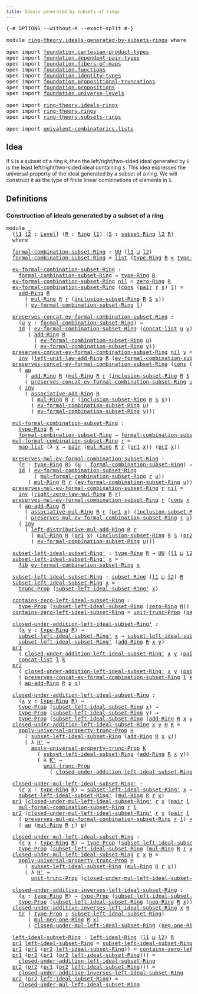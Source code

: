 ```yaml
---
title: Ideals generated by subsets of rings
---
```


<pre class="Agda"><a id="62" class="Symbol">{-#</a> <a id="66" class="Keyword">OPTIONS</a> <a id="74" class="Pragma">--without-K</a> <a id="86" class="Pragma">--exact-split</a> <a id="100" class="Symbol">#-}</a>

<a id="105" class="Keyword">module</a> <a id="112" href="ring-theory.ideals-generated-by-subsets-rings.html" class="Module">ring-theory.ideals-generated-by-subsets-rings</a> <a id="158" class="Keyword">where</a>

<a id="165" class="Keyword">open</a> <a id="170" class="Keyword">import</a> <a id="177" href="foundation.cartesian-product-types.html" class="Module">foundation.cartesian-product-types</a>
<a id="212" class="Keyword">open</a> <a id="217" class="Keyword">import</a> <a id="224" href="foundation.dependent-pair-types.html" class="Module">foundation.dependent-pair-types</a>
<a id="256" class="Keyword">open</a> <a id="261" class="Keyword">import</a> <a id="268" href="foundation.fibers-of-maps.html" class="Module">foundation.fibers-of-maps</a>
<a id="294" class="Keyword">open</a> <a id="299" class="Keyword">import</a> <a id="306" href="foundation.functions.html" class="Module">foundation.functions</a>
<a id="327" class="Keyword">open</a> <a id="332" class="Keyword">import</a> <a id="339" href="foundation.identity-types.html" class="Module">foundation.identity-types</a>
<a id="365" class="Keyword">open</a> <a id="370" class="Keyword">import</a> <a id="377" href="foundation.propositional-truncations.html" class="Module">foundation.propositional-truncations</a>
<a id="414" class="Keyword">open</a> <a id="419" class="Keyword">import</a> <a id="426" href="foundation.propositions.html" class="Module">foundation.propositions</a>
<a id="450" class="Keyword">open</a> <a id="455" class="Keyword">import</a> <a id="462" href="foundation.universe-levels.html" class="Module">foundation.universe-levels</a>

<a id="490" class="Keyword">open</a> <a id="495" class="Keyword">import</a> <a id="502" href="ring-theory.ideals-rings.html" class="Module">ring-theory.ideals-rings</a>
<a id="527" class="Keyword">open</a> <a id="532" class="Keyword">import</a> <a id="539" href="ring-theory.rings.html" class="Module">ring-theory.rings</a>
<a id="557" class="Keyword">open</a> <a id="562" class="Keyword">import</a> <a id="569" href="ring-theory.subsets-rings.html" class="Module">ring-theory.subsets-rings</a>

<a id="596" class="Keyword">open</a> <a id="601" class="Keyword">import</a> <a id="608" href="univalent-combinatorics.lists.html" class="Module">univalent-combinatorics.lists</a>
</pre>
## Idea

If `S` is a subset of a ring `R`, then the left/right/two-sided ideal generated by `S` is the least left/right/two-sided ideal containing `S`. This idea expresses the universal property of the ideal generated by a subset of a ring. We will construct it as the type of finite linear combinations of elements in `S`.

## Definitions

### Construction of ideals generated by a subset of a ring

<pre class="Agda"><a id="1052" class="Keyword">module</a> <a id="1059" href="ring-theory.ideals-generated-by-subsets-rings.html#1059" class="Module">_</a>
  <a id="1063" class="Symbol">{</a><a id="1064" href="ring-theory.ideals-generated-by-subsets-rings.html#1064" class="Bound">l1</a> <a id="1067" href="ring-theory.ideals-generated-by-subsets-rings.html#1067" class="Bound">l2</a> <a id="1070" class="Symbol">:</a> <a id="1072" href="Agda.Primitive.html#597" class="Postulate">Level</a><a id="1077" class="Symbol">}</a> <a id="1079" class="Symbol">(</a><a id="1080" href="ring-theory.ideals-generated-by-subsets-rings.html#1080" class="Bound">R</a> <a id="1082" class="Symbol">:</a> <a id="1084" href="ring-theory.rings.html#2458" class="Function">Ring</a> <a id="1089" href="ring-theory.ideals-generated-by-subsets-rings.html#1064" class="Bound">l1</a><a id="1091" class="Symbol">)</a> <a id="1093" class="Symbol">(</a><a id="1094" href="ring-theory.ideals-generated-by-subsets-rings.html#1094" class="Bound">S</a> <a id="1096" class="Symbol">:</a> <a id="1098" href="ring-theory.subsets-rings.html#597" class="Function">subset-Ring</a> <a id="1110" href="ring-theory.ideals-generated-by-subsets-rings.html#1067" class="Bound">l2</a> <a id="1113" href="ring-theory.ideals-generated-by-subsets-rings.html#1080" class="Bound">R</a><a id="1114" class="Symbol">)</a>
  <a id="1118" class="Keyword">where</a>

  <a id="1127" href="ring-theory.ideals-generated-by-subsets-rings.html#1127" class="Function">formal-combination-subset-Ring</a> <a id="1158" class="Symbol">:</a> <a id="1160" href="foundation-core.universe-levels.html#222" class="Primitive">UU</a> <a id="1163" class="Symbol">(</a><a id="1164" href="ring-theory.ideals-generated-by-subsets-rings.html#1064" class="Bound">l1</a> <a id="1167" href="Agda.Primitive.html#810" class="Primitive Operator">⊔</a> <a id="1169" href="ring-theory.ideals-generated-by-subsets-rings.html#1067" class="Bound">l2</a><a id="1171" class="Symbol">)</a>
  <a id="1175" href="ring-theory.ideals-generated-by-subsets-rings.html#1127" class="Function">formal-combination-subset-Ring</a> <a id="1206" class="Symbol">=</a> <a id="1208" href="univalent-combinatorics.lists.html#2152" class="Datatype">list</a> <a id="1213" class="Symbol">(</a><a id="1214" href="ring-theory.rings.html#2715" class="Function">type-Ring</a> <a id="1224" href="ring-theory.ideals-generated-by-subsets-rings.html#1080" class="Bound">R</a> <a id="1226" href="foundation-core.cartesian-product-types.html#577" class="Function Operator">×</a> <a id="1228" href="ring-theory.subsets-rings.html#944" class="Function">type-subset-Ring</a> <a id="1245" href="ring-theory.ideals-generated-by-subsets-rings.html#1080" class="Bound">R</a> <a id="1247" href="ring-theory.ideals-generated-by-subsets-rings.html#1094" class="Bound">S</a><a id="1248" class="Symbol">)</a>

  <a id="1253" href="ring-theory.ideals-generated-by-subsets-rings.html#1253" class="Function">ev-formal-combination-subset-Ring</a> <a id="1287" class="Symbol">:</a>
    <a id="1293" href="ring-theory.ideals-generated-by-subsets-rings.html#1127" class="Function">formal-combination-subset-Ring</a> <a id="1324" class="Symbol">→</a> <a id="1326" href="ring-theory.rings.html#2715" class="Function">type-Ring</a> <a id="1336" href="ring-theory.ideals-generated-by-subsets-rings.html#1080" class="Bound">R</a>
  <a id="1340" href="ring-theory.ideals-generated-by-subsets-rings.html#1253" class="Function">ev-formal-combination-subset-Ring</a> <a id="1374" href="univalent-combinatorics.lists.html#2195" class="InductiveConstructor">nil</a> <a id="1378" class="Symbol">=</a> <a id="1380" href="ring-theory.rings.html#5094" class="Function">zero-Ring</a> <a id="1390" href="ring-theory.ideals-generated-by-subsets-rings.html#1080" class="Bound">R</a>
  <a id="1394" href="ring-theory.ideals-generated-by-subsets-rings.html#1253" class="Function">ev-formal-combination-subset-Ring</a> <a id="1428" class="Symbol">(</a><a id="1429" href="univalent-combinatorics.lists.html#2210" class="InductiveConstructor">cons</a> <a id="1434" class="Symbol">(</a><a id="1435" href="foundation-core.dependent-pair-types.html#575" class="InductiveConstructor">pair</a> <a id="1440" href="ring-theory.ideals-generated-by-subsets-rings.html#1440" class="Bound">r</a> <a id="1442" href="ring-theory.ideals-generated-by-subsets-rings.html#1442" class="Bound">s</a><a id="1443" class="Symbol">)</a> <a id="1445" href="ring-theory.ideals-generated-by-subsets-rings.html#1445" class="Bound">l</a><a id="1446" class="Symbol">)</a> <a id="1448" class="Symbol">=</a>
    <a id="1454" href="ring-theory.rings.html#3060" class="Function">add-Ring</a> <a id="1463" href="ring-theory.ideals-generated-by-subsets-rings.html#1080" class="Bound">R</a>
      <a id="1471" class="Symbol">(</a> <a id="1473" href="ring-theory.rings.html#6433" class="Function">mul-Ring</a> <a id="1482" href="ring-theory.ideals-generated-by-subsets-rings.html#1080" class="Bound">R</a> <a id="1484" href="ring-theory.ideals-generated-by-subsets-rings.html#1440" class="Bound">r</a> <a id="1486" class="Symbol">(</a><a id="1487" href="ring-theory.subsets-rings.html#1015" class="Function">inclusion-subset-Ring</a> <a id="1509" href="ring-theory.ideals-generated-by-subsets-rings.html#1080" class="Bound">R</a> <a id="1511" href="ring-theory.ideals-generated-by-subsets-rings.html#1094" class="Bound">S</a> <a id="1513" href="ring-theory.ideals-generated-by-subsets-rings.html#1442" class="Bound">s</a><a id="1514" class="Symbol">))</a>
      <a id="1523" class="Symbol">(</a> <a id="1525" href="ring-theory.ideals-generated-by-subsets-rings.html#1253" class="Function">ev-formal-combination-subset-Ring</a> <a id="1559" href="ring-theory.ideals-generated-by-subsets-rings.html#1445" class="Bound">l</a><a id="1560" class="Symbol">)</a>

  <a id="1565" href="ring-theory.ideals-generated-by-subsets-rings.html#1565" class="Function">preserves-concat-ev-formal-combination-subset-Ring</a> <a id="1616" class="Symbol">:</a>
    <a id="1622" class="Symbol">(</a><a id="1623" href="ring-theory.ideals-generated-by-subsets-rings.html#1623" class="Bound">u</a> <a id="1625" href="ring-theory.ideals-generated-by-subsets-rings.html#1625" class="Bound">v</a> <a id="1627" class="Symbol">:</a> <a id="1629" href="ring-theory.ideals-generated-by-subsets-rings.html#1127" class="Function">formal-combination-subset-Ring</a><a id="1659" class="Symbol">)</a> <a id="1661" class="Symbol">→</a>
    <a id="1667" href="foundation-core.identity-types.html#641" class="Datatype">Id</a> <a id="1670" class="Symbol">(</a> <a id="1672" href="ring-theory.ideals-generated-by-subsets-rings.html#1253" class="Function">ev-formal-combination-subset-Ring</a> <a id="1706" class="Symbol">(</a><a id="1707" href="univalent-combinatorics.lists.html#2847" class="Function">concat-list</a> <a id="1719" href="ring-theory.ideals-generated-by-subsets-rings.html#1623" class="Bound">u</a> <a id="1721" href="ring-theory.ideals-generated-by-subsets-rings.html#1625" class="Bound">v</a><a id="1722" class="Symbol">))</a>
       <a id="1732" class="Symbol">(</a> <a id="1734" href="ring-theory.rings.html#3060" class="Function">add-Ring</a> <a id="1743" href="ring-theory.ideals-generated-by-subsets-rings.html#1080" class="Bound">R</a>
         <a id="1754" class="Symbol">(</a> <a id="1756" href="ring-theory.ideals-generated-by-subsets-rings.html#1253" class="Function">ev-formal-combination-subset-Ring</a> <a id="1790" href="ring-theory.ideals-generated-by-subsets-rings.html#1623" class="Bound">u</a><a id="1791" class="Symbol">)</a>
         <a id="1802" class="Symbol">(</a> <a id="1804" href="ring-theory.ideals-generated-by-subsets-rings.html#1253" class="Function">ev-formal-combination-subset-Ring</a> <a id="1838" href="ring-theory.ideals-generated-by-subsets-rings.html#1625" class="Bound">v</a><a id="1839" class="Symbol">))</a>
  <a id="1844" href="ring-theory.ideals-generated-by-subsets-rings.html#1565" class="Function">preserves-concat-ev-formal-combination-subset-Ring</a> <a id="1895" href="univalent-combinatorics.lists.html#2195" class="InductiveConstructor">nil</a> <a id="1899" href="ring-theory.ideals-generated-by-subsets-rings.html#1899" class="Bound">v</a> <a id="1901" class="Symbol">=</a>
    <a id="1907" href="foundation-core.identity-types.html#1552" class="Function">inv</a> <a id="1911" class="Symbol">(</a><a id="1912" href="ring-theory.rings.html#5330" class="Function">left-unit-law-add-Ring</a> <a id="1935" href="ring-theory.ideals-generated-by-subsets-rings.html#1080" class="Bound">R</a> <a id="1937" class="Symbol">(</a><a id="1938" href="ring-theory.ideals-generated-by-subsets-rings.html#1253" class="Function">ev-formal-combination-subset-Ring</a> <a id="1972" href="ring-theory.ideals-generated-by-subsets-rings.html#1899" class="Bound">v</a><a id="1973" class="Symbol">))</a>
  <a id="1978" href="ring-theory.ideals-generated-by-subsets-rings.html#1565" class="Function">preserves-concat-ev-formal-combination-subset-Ring</a> <a id="2029" class="Symbol">(</a><a id="2030" href="univalent-combinatorics.lists.html#2210" class="InductiveConstructor">cons</a> <a id="2035" class="Symbol">(</a><a id="2036" href="foundation-core.dependent-pair-types.html#575" class="InductiveConstructor">pair</a> <a id="2041" href="ring-theory.ideals-generated-by-subsets-rings.html#2041" class="Bound">r</a> <a id="2043" href="ring-theory.ideals-generated-by-subsets-rings.html#2043" class="Bound">s</a><a id="2044" class="Symbol">)</a> <a id="2046" href="ring-theory.ideals-generated-by-subsets-rings.html#2046" class="Bound">u</a><a id="2047" class="Symbol">)</a> <a id="2049" href="ring-theory.ideals-generated-by-subsets-rings.html#2049" class="Bound">v</a> <a id="2051" class="Symbol">=</a>
    <a id="2057" class="Symbol">(</a> <a id="2059" href="foundation-core.identity-types.html#2853" class="Function">ap</a>
      <a id="2068" class="Symbol">(</a> <a id="2070" href="ring-theory.rings.html#3060" class="Function">add-Ring</a> <a id="2079" href="ring-theory.ideals-generated-by-subsets-rings.html#1080" class="Bound">R</a> <a id="2081" class="Symbol">(</a><a id="2082" href="ring-theory.rings.html#6433" class="Function">mul-Ring</a> <a id="2091" href="ring-theory.ideals-generated-by-subsets-rings.html#1080" class="Bound">R</a> <a id="2093" href="ring-theory.ideals-generated-by-subsets-rings.html#2041" class="Bound">r</a> <a id="2095" class="Symbol">(</a><a id="2096" href="ring-theory.subsets-rings.html#1015" class="Function">inclusion-subset-Ring</a> <a id="2118" href="ring-theory.ideals-generated-by-subsets-rings.html#1080" class="Bound">R</a> <a id="2120" href="ring-theory.ideals-generated-by-subsets-rings.html#1094" class="Bound">S</a> <a id="2122" href="ring-theory.ideals-generated-by-subsets-rings.html#2043" class="Bound">s</a><a id="2123" class="Symbol">)))</a>
      <a id="2133" class="Symbol">(</a> <a id="2135" href="ring-theory.ideals-generated-by-subsets-rings.html#1565" class="Function">preserves-concat-ev-formal-combination-subset-Ring</a> <a id="2186" href="ring-theory.ideals-generated-by-subsets-rings.html#2046" class="Bound">u</a> <a id="2188" href="ring-theory.ideals-generated-by-subsets-rings.html#2049" class="Bound">v</a><a id="2189" class="Symbol">))</a> <a id="2192" href="foundation-core.identity-types.html#1239" class="Function Operator">∙</a>
    <a id="2198" class="Symbol">(</a> <a id="2200" href="foundation-core.identity-types.html#1552" class="Function">inv</a>
      <a id="2210" class="Symbol">(</a> <a id="2212" href="ring-theory.rings.html#3381" class="Function">associative-add-Ring</a> <a id="2233" href="ring-theory.ideals-generated-by-subsets-rings.html#1080" class="Bound">R</a>
        <a id="2243" class="Symbol">(</a> <a id="2245" href="ring-theory.rings.html#6433" class="Function">mul-Ring</a> <a id="2254" href="ring-theory.ideals-generated-by-subsets-rings.html#1080" class="Bound">R</a> <a id="2256" href="ring-theory.ideals-generated-by-subsets-rings.html#2041" class="Bound">r</a> <a id="2258" class="Symbol">(</a><a id="2259" href="ring-theory.subsets-rings.html#1015" class="Function">inclusion-subset-Ring</a> <a id="2281" href="ring-theory.ideals-generated-by-subsets-rings.html#1080" class="Bound">R</a> <a id="2283" href="ring-theory.ideals-generated-by-subsets-rings.html#1094" class="Bound">S</a> <a id="2285" href="ring-theory.ideals-generated-by-subsets-rings.html#2043" class="Bound">s</a><a id="2286" class="Symbol">))</a>
        <a id="2297" class="Symbol">(</a> <a id="2299" href="ring-theory.ideals-generated-by-subsets-rings.html#1253" class="Function">ev-formal-combination-subset-Ring</a> <a id="2333" href="ring-theory.ideals-generated-by-subsets-rings.html#2046" class="Bound">u</a><a id="2334" class="Symbol">)</a>
        <a id="2344" class="Symbol">(</a> <a id="2346" href="ring-theory.ideals-generated-by-subsets-rings.html#1253" class="Function">ev-formal-combination-subset-Ring</a> <a id="2380" href="ring-theory.ideals-generated-by-subsets-rings.html#2049" class="Bound">v</a><a id="2381" class="Symbol">)))</a>

  <a id="2388" href="ring-theory.ideals-generated-by-subsets-rings.html#2388" class="Function">mul-formal-combination-subset-Ring</a> <a id="2423" class="Symbol">:</a>
    <a id="2429" href="ring-theory.rings.html#2715" class="Function">type-Ring</a> <a id="2439" href="ring-theory.ideals-generated-by-subsets-rings.html#1080" class="Bound">R</a> <a id="2441" class="Symbol">→</a>
    <a id="2447" href="ring-theory.ideals-generated-by-subsets-rings.html#1127" class="Function">formal-combination-subset-Ring</a> <a id="2478" class="Symbol">→</a> <a id="2480" href="ring-theory.ideals-generated-by-subsets-rings.html#1127" class="Function">formal-combination-subset-Ring</a>
  <a id="2513" href="ring-theory.ideals-generated-by-subsets-rings.html#2388" class="Function">mul-formal-combination-subset-Ring</a> <a id="2548" href="ring-theory.ideals-generated-by-subsets-rings.html#2548" class="Bound">r</a> <a id="2550" class="Symbol">=</a>
    <a id="2556" href="univalent-combinatorics.lists.html#2502" class="Function">map-list</a> <a id="2565" class="Symbol">(λ</a> <a id="2568" href="ring-theory.ideals-generated-by-subsets-rings.html#2568" class="Bound">x</a> <a id="2570" class="Symbol">→</a> <a id="2572" href="foundation-core.dependent-pair-types.html#575" class="InductiveConstructor">pair</a> <a id="2577" class="Symbol">(</a><a id="2578" href="ring-theory.rings.html#6433" class="Function">mul-Ring</a> <a id="2587" href="ring-theory.ideals-generated-by-subsets-rings.html#1080" class="Bound">R</a> <a id="2589" href="ring-theory.ideals-generated-by-subsets-rings.html#2548" class="Bound">r</a> <a id="2591" class="Symbol">(</a><a id="2592" href="foundation-core.dependent-pair-types.html#592" class="Field">pr1</a> <a id="2596" href="ring-theory.ideals-generated-by-subsets-rings.html#2568" class="Bound">x</a><a id="2597" class="Symbol">))</a> <a id="2600" class="Symbol">(</a><a id="2601" href="foundation-core.dependent-pair-types.html#604" class="Field">pr2</a> <a id="2605" href="ring-theory.ideals-generated-by-subsets-rings.html#2568" class="Bound">x</a><a id="2606" class="Symbol">))</a>

  <a id="2612" href="ring-theory.ideals-generated-by-subsets-rings.html#2612" class="Function">preserves-mul-ev-formal-combination-subset-Ring</a> <a id="2660" class="Symbol">:</a>
    <a id="2666" class="Symbol">(</a><a id="2667" href="ring-theory.ideals-generated-by-subsets-rings.html#2667" class="Bound">r</a> <a id="2669" class="Symbol">:</a> <a id="2671" href="ring-theory.rings.html#2715" class="Function">type-Ring</a> <a id="2681" href="ring-theory.ideals-generated-by-subsets-rings.html#1080" class="Bound">R</a><a id="2682" class="Symbol">)</a> <a id="2684" class="Symbol">(</a><a id="2685" href="ring-theory.ideals-generated-by-subsets-rings.html#2685" class="Bound">u</a> <a id="2687" class="Symbol">:</a> <a id="2689" href="ring-theory.ideals-generated-by-subsets-rings.html#1127" class="Function">formal-combination-subset-Ring</a><a id="2719" class="Symbol">)</a> <a id="2721" class="Symbol">→</a>
    <a id="2727" href="foundation-core.identity-types.html#641" class="Datatype">Id</a> <a id="2730" class="Symbol">(</a> <a id="2732" href="ring-theory.ideals-generated-by-subsets-rings.html#1253" class="Function">ev-formal-combination-subset-Ring</a>
         <a id="2775" class="Symbol">(</a> <a id="2777" href="ring-theory.ideals-generated-by-subsets-rings.html#2388" class="Function">mul-formal-combination-subset-Ring</a> <a id="2812" href="ring-theory.ideals-generated-by-subsets-rings.html#2667" class="Bound">r</a> <a id="2814" href="ring-theory.ideals-generated-by-subsets-rings.html#2685" class="Bound">u</a><a id="2815" class="Symbol">))</a>
       <a id="2825" class="Symbol">(</a> <a id="2827" href="ring-theory.rings.html#6433" class="Function">mul-Ring</a> <a id="2836" href="ring-theory.ideals-generated-by-subsets-rings.html#1080" class="Bound">R</a> <a id="2838" href="ring-theory.ideals-generated-by-subsets-rings.html#2667" class="Bound">r</a> <a id="2840" class="Symbol">(</a><a id="2841" href="ring-theory.ideals-generated-by-subsets-rings.html#1253" class="Function">ev-formal-combination-subset-Ring</a> <a id="2875" href="ring-theory.ideals-generated-by-subsets-rings.html#2685" class="Bound">u</a><a id="2876" class="Symbol">))</a>
  <a id="2881" href="ring-theory.ideals-generated-by-subsets-rings.html#2612" class="Function">preserves-mul-ev-formal-combination-subset-Ring</a> <a id="2929" href="ring-theory.ideals-generated-by-subsets-rings.html#2929" class="Bound">r</a> <a id="2931" href="univalent-combinatorics.lists.html#2195" class="InductiveConstructor">nil</a> <a id="2935" class="Symbol">=</a>
    <a id="2941" href="foundation-core.identity-types.html#1552" class="Function">inv</a> <a id="2945" class="Symbol">(</a><a id="2946" href="ring-theory.rings.html#8715" class="Function">right-zero-law-mul-Ring</a> <a id="2970" href="ring-theory.ideals-generated-by-subsets-rings.html#1080" class="Bound">R</a> <a id="2972" href="ring-theory.ideals-generated-by-subsets-rings.html#2929" class="Bound">r</a><a id="2973" class="Symbol">)</a>
  <a id="2977" href="ring-theory.ideals-generated-by-subsets-rings.html#2612" class="Function">preserves-mul-ev-formal-combination-subset-Ring</a> <a id="3025" href="ring-theory.ideals-generated-by-subsets-rings.html#3025" class="Bound">r</a> <a id="3027" class="Symbol">(</a><a id="3028" href="univalent-combinatorics.lists.html#2210" class="InductiveConstructor">cons</a> <a id="3033" href="ring-theory.ideals-generated-by-subsets-rings.html#3033" class="Bound">x</a> <a id="3035" href="ring-theory.ideals-generated-by-subsets-rings.html#3035" class="Bound">u</a><a id="3036" class="Symbol">)</a> <a id="3038" class="Symbol">=</a>
    <a id="3044" class="Symbol">(</a> <a id="3046" href="ring-theory.rings.html#3235" class="Function">ap-add-Ring</a> <a id="3058" href="ring-theory.ideals-generated-by-subsets-rings.html#1080" class="Bound">R</a>
      <a id="3066" class="Symbol">(</a> <a id="3068" href="ring-theory.rings.html#6774" class="Function">associative-mul-Ring</a> <a id="3089" href="ring-theory.ideals-generated-by-subsets-rings.html#1080" class="Bound">R</a> <a id="3091" href="ring-theory.ideals-generated-by-subsets-rings.html#3025" class="Bound">r</a> <a id="3093" class="Symbol">(</a><a id="3094" href="foundation-core.dependent-pair-types.html#592" class="Field">pr1</a> <a id="3098" href="ring-theory.ideals-generated-by-subsets-rings.html#3033" class="Bound">x</a><a id="3099" class="Symbol">)</a> <a id="3101" class="Symbol">(</a><a id="3102" href="ring-theory.subsets-rings.html#1015" class="Function">inclusion-subset-Ring</a> <a id="3124" href="ring-theory.ideals-generated-by-subsets-rings.html#1080" class="Bound">R</a> <a id="3126" href="ring-theory.ideals-generated-by-subsets-rings.html#1094" class="Bound">S</a> <a id="3128" class="Symbol">(</a><a id="3129" href="foundation-core.dependent-pair-types.html#604" class="Field">pr2</a> <a id="3133" href="ring-theory.ideals-generated-by-subsets-rings.html#3033" class="Bound">x</a><a id="3134" class="Symbol">)))</a>
      <a id="3144" class="Symbol">(</a> <a id="3146" href="ring-theory.ideals-generated-by-subsets-rings.html#2612" class="Function">preserves-mul-ev-formal-combination-subset-Ring</a> <a id="3194" href="ring-theory.ideals-generated-by-subsets-rings.html#3025" class="Bound">r</a> <a id="3196" href="ring-theory.ideals-generated-by-subsets-rings.html#3035" class="Bound">u</a><a id="3197" class="Symbol">))</a> <a id="3200" href="foundation-core.identity-types.html#1239" class="Function Operator">∙</a>
    <a id="3206" class="Symbol">(</a> <a id="3208" href="foundation-core.identity-types.html#1552" class="Function">inv</a>
      <a id="3218" class="Symbol">(</a> <a id="3220" href="ring-theory.rings.html#7106" class="Function">left-distributive-mul-add-Ring</a> <a id="3251" href="ring-theory.ideals-generated-by-subsets-rings.html#1080" class="Bound">R</a> <a id="3253" href="ring-theory.ideals-generated-by-subsets-rings.html#3025" class="Bound">r</a>
        <a id="3263" class="Symbol">(</a> <a id="3265" href="ring-theory.rings.html#6433" class="Function">mul-Ring</a> <a id="3274" href="ring-theory.ideals-generated-by-subsets-rings.html#1080" class="Bound">R</a> <a id="3276" class="Symbol">(</a><a id="3277" href="foundation-core.dependent-pair-types.html#592" class="Field">pr1</a> <a id="3281" href="ring-theory.ideals-generated-by-subsets-rings.html#3033" class="Bound">x</a><a id="3282" class="Symbol">)</a> <a id="3284" class="Symbol">(</a><a id="3285" href="ring-theory.subsets-rings.html#1015" class="Function">inclusion-subset-Ring</a> <a id="3307" href="ring-theory.ideals-generated-by-subsets-rings.html#1080" class="Bound">R</a> <a id="3309" href="ring-theory.ideals-generated-by-subsets-rings.html#1094" class="Bound">S</a> <a id="3311" class="Symbol">(</a><a id="3312" href="foundation-core.dependent-pair-types.html#604" class="Field">pr2</a> <a id="3316" href="ring-theory.ideals-generated-by-subsets-rings.html#3033" class="Bound">x</a><a id="3317" class="Symbol">)))</a>
        <a id="3329" class="Symbol">(</a> <a id="3331" href="ring-theory.ideals-generated-by-subsets-rings.html#1253" class="Function">ev-formal-combination-subset-Ring</a> <a id="3365" href="ring-theory.ideals-generated-by-subsets-rings.html#3035" class="Bound">u</a><a id="3366" class="Symbol">)))</a>

  <a id="3373" href="ring-theory.ideals-generated-by-subsets-rings.html#3373" class="Function">subset-left-ideal-subset-Ring&#39;</a> <a id="3404" class="Symbol">:</a> <a id="3406" href="ring-theory.rings.html#2715" class="Function">type-Ring</a> <a id="3416" href="ring-theory.ideals-generated-by-subsets-rings.html#1080" class="Bound">R</a> <a id="3418" class="Symbol">→</a> <a id="3420" href="foundation-core.universe-levels.html#222" class="Primitive">UU</a> <a id="3423" class="Symbol">(</a><a id="3424" href="ring-theory.ideals-generated-by-subsets-rings.html#1064" class="Bound">l1</a> <a id="3427" href="Agda.Primitive.html#810" class="Primitive Operator">⊔</a> <a id="3429" href="ring-theory.ideals-generated-by-subsets-rings.html#1067" class="Bound">l2</a><a id="3431" class="Symbol">)</a>
  <a id="3435" href="ring-theory.ideals-generated-by-subsets-rings.html#3373" class="Function">subset-left-ideal-subset-Ring&#39;</a> <a id="3466" href="ring-theory.ideals-generated-by-subsets-rings.html#3466" class="Bound">x</a> <a id="3468" class="Symbol">=</a>
    <a id="3474" href="foundation-core.fibers-of-maps.html#928" class="Function">fib</a> <a id="3478" href="ring-theory.ideals-generated-by-subsets-rings.html#1253" class="Function">ev-formal-combination-subset-Ring</a> <a id="3512" href="ring-theory.ideals-generated-by-subsets-rings.html#3466" class="Bound">x</a>

  <a id="3517" href="ring-theory.ideals-generated-by-subsets-rings.html#3517" class="Function">subset-left-ideal-subset-Ring</a> <a id="3547" class="Symbol">:</a> <a id="3549" href="ring-theory.subsets-rings.html#597" class="Function">subset-Ring</a> <a id="3561" class="Symbol">(</a><a id="3562" href="ring-theory.ideals-generated-by-subsets-rings.html#1064" class="Bound">l1</a> <a id="3565" href="Agda.Primitive.html#810" class="Primitive Operator">⊔</a> <a id="3567" href="ring-theory.ideals-generated-by-subsets-rings.html#1067" class="Bound">l2</a><a id="3569" class="Symbol">)</a> <a id="3571" href="ring-theory.ideals-generated-by-subsets-rings.html#1080" class="Bound">R</a>
  <a id="3575" href="ring-theory.ideals-generated-by-subsets-rings.html#3517" class="Function">subset-left-ideal-subset-Ring</a> <a id="3605" href="ring-theory.ideals-generated-by-subsets-rings.html#3605" class="Bound">x</a> <a id="3607" class="Symbol">=</a>
    <a id="3613" href="foundation.propositional-truncations.html#2510" class="Function">trunc-Prop</a> <a id="3624" class="Symbol">(</a><a id="3625" href="ring-theory.ideals-generated-by-subsets-rings.html#3373" class="Function">subset-left-ideal-subset-Ring&#39;</a> <a id="3656" href="ring-theory.ideals-generated-by-subsets-rings.html#3605" class="Bound">x</a><a id="3657" class="Symbol">)</a>

  <a id="3662" href="ring-theory.ideals-generated-by-subsets-rings.html#3662" class="Function">contains-zero-left-ideal-subset-Ring</a> <a id="3699" class="Symbol">:</a>
    <a id="3705" href="foundation-core.propositions.html#1424" class="Function">type-Prop</a> <a id="3715" class="Symbol">(</a><a id="3716" href="ring-theory.ideals-generated-by-subsets-rings.html#3517" class="Function">subset-left-ideal-subset-Ring</a> <a id="3746" class="Symbol">(</a><a id="3747" href="ring-theory.rings.html#5094" class="Function">zero-Ring</a> <a id="3757" href="ring-theory.ideals-generated-by-subsets-rings.html#1080" class="Bound">R</a><a id="3758" class="Symbol">))</a>
  <a id="3763" href="ring-theory.ideals-generated-by-subsets-rings.html#3662" class="Function">contains-zero-left-ideal-subset-Ring</a> <a id="3800" class="Symbol">=</a> <a id="3802" href="foundation.propositional-truncations.html#2096" class="Function">unit-trunc-Prop</a> <a id="3818" class="Symbol">(</a><a id="3819" href="foundation-core.dependent-pair-types.html#575" class="InductiveConstructor">pair</a> <a id="3824" href="univalent-combinatorics.lists.html#2195" class="InductiveConstructor">nil</a> <a id="3828" href="foundation-core.identity-types.html#694" class="InductiveConstructor">refl</a><a id="3832" class="Symbol">)</a>

  <a id="3837" href="ring-theory.ideals-generated-by-subsets-rings.html#3837" class="Function">closed-under-addition-left-ideal-subset-Ring&#39;</a> <a id="3883" class="Symbol">:</a>
    <a id="3889" class="Symbol">(</a><a id="3890" href="ring-theory.ideals-generated-by-subsets-rings.html#3890" class="Bound">x</a> <a id="3892" href="ring-theory.ideals-generated-by-subsets-rings.html#3892" class="Bound">y</a> <a id="3894" class="Symbol">:</a> <a id="3896" href="ring-theory.rings.html#2715" class="Function">type-Ring</a> <a id="3906" href="ring-theory.ideals-generated-by-subsets-rings.html#1080" class="Bound">R</a><a id="3907" class="Symbol">)</a> <a id="3909" class="Symbol">→</a>
    <a id="3915" href="ring-theory.ideals-generated-by-subsets-rings.html#3373" class="Function">subset-left-ideal-subset-Ring&#39;</a> <a id="3946" href="ring-theory.ideals-generated-by-subsets-rings.html#3890" class="Bound">x</a> <a id="3948" class="Symbol">→</a> <a id="3950" href="ring-theory.ideals-generated-by-subsets-rings.html#3373" class="Function">subset-left-ideal-subset-Ring&#39;</a> <a id="3981" href="ring-theory.ideals-generated-by-subsets-rings.html#3892" class="Bound">y</a> <a id="3983" class="Symbol">→</a>
    <a id="3989" href="ring-theory.ideals-generated-by-subsets-rings.html#3373" class="Function">subset-left-ideal-subset-Ring&#39;</a> <a id="4020" class="Symbol">(</a><a id="4021" href="ring-theory.rings.html#3060" class="Function">add-Ring</a> <a id="4030" href="ring-theory.ideals-generated-by-subsets-rings.html#1080" class="Bound">R</a> <a id="4032" href="ring-theory.ideals-generated-by-subsets-rings.html#3890" class="Bound">x</a> <a id="4034" href="ring-theory.ideals-generated-by-subsets-rings.html#3892" class="Bound">y</a><a id="4035" class="Symbol">)</a>
  <a id="4039" href="foundation-core.dependent-pair-types.html#592" class="Field">pr1</a>
    <a id="4047" class="Symbol">(</a> <a id="4049" href="ring-theory.ideals-generated-by-subsets-rings.html#3837" class="Function">closed-under-addition-left-ideal-subset-Ring&#39;</a> <a id="4095" href="ring-theory.ideals-generated-by-subsets-rings.html#4095" class="Bound">x</a> <a id="4097" href="ring-theory.ideals-generated-by-subsets-rings.html#4097" class="Bound">y</a> <a id="4099" class="Symbol">(</a><a id="4100" href="foundation-core.dependent-pair-types.html#575" class="InductiveConstructor">pair</a> <a id="4105" href="ring-theory.ideals-generated-by-subsets-rings.html#4105" class="Bound">l</a> <a id="4107" href="ring-theory.ideals-generated-by-subsets-rings.html#4107" class="Bound">p</a><a id="4108" class="Symbol">)</a> <a id="4110" class="Symbol">(</a><a id="4111" href="foundation-core.dependent-pair-types.html#575" class="InductiveConstructor">pair</a> <a id="4116" href="ring-theory.ideals-generated-by-subsets-rings.html#4116" class="Bound">k</a> <a id="4118" href="ring-theory.ideals-generated-by-subsets-rings.html#4118" class="Bound">q</a><a id="4119" class="Symbol">))</a> <a id="4122" class="Symbol">=</a>
    <a id="4128" href="univalent-combinatorics.lists.html#2847" class="Function">concat-list</a> <a id="4140" href="ring-theory.ideals-generated-by-subsets-rings.html#4105" class="Bound">l</a> <a id="4142" href="ring-theory.ideals-generated-by-subsets-rings.html#4116" class="Bound">k</a>
  <a id="4146" href="foundation-core.dependent-pair-types.html#604" class="Field">pr2</a>
    <a id="4154" class="Symbol">(</a> <a id="4156" href="ring-theory.ideals-generated-by-subsets-rings.html#3837" class="Function">closed-under-addition-left-ideal-subset-Ring&#39;</a> <a id="4202" href="ring-theory.ideals-generated-by-subsets-rings.html#4202" class="Bound">x</a> <a id="4204" href="ring-theory.ideals-generated-by-subsets-rings.html#4204" class="Bound">y</a> <a id="4206" class="Symbol">(</a><a id="4207" href="foundation-core.dependent-pair-types.html#575" class="InductiveConstructor">pair</a> <a id="4212" href="ring-theory.ideals-generated-by-subsets-rings.html#4212" class="Bound">l</a> <a id="4214" href="ring-theory.ideals-generated-by-subsets-rings.html#4214" class="Bound">p</a><a id="4215" class="Symbol">)</a> <a id="4217" class="Symbol">(</a><a id="4218" href="foundation-core.dependent-pair-types.html#575" class="InductiveConstructor">pair</a> <a id="4223" href="ring-theory.ideals-generated-by-subsets-rings.html#4223" class="Bound">k</a> <a id="4225" href="ring-theory.ideals-generated-by-subsets-rings.html#4225" class="Bound">q</a><a id="4226" class="Symbol">))</a> <a id="4229" class="Symbol">=</a>
    <a id="4235" class="Symbol">(</a> <a id="4237" href="ring-theory.ideals-generated-by-subsets-rings.html#1565" class="Function">preserves-concat-ev-formal-combination-subset-Ring</a> <a id="4288" href="ring-theory.ideals-generated-by-subsets-rings.html#4212" class="Bound">l</a> <a id="4290" href="ring-theory.ideals-generated-by-subsets-rings.html#4223" class="Bound">k</a><a id="4291" class="Symbol">)</a> <a id="4293" href="foundation-core.identity-types.html#1239" class="Function Operator">∙</a>
    <a id="4299" class="Symbol">(</a> <a id="4301" href="ring-theory.rings.html#3235" class="Function">ap-add-Ring</a> <a id="4313" href="ring-theory.ideals-generated-by-subsets-rings.html#1080" class="Bound">R</a> <a id="4315" href="ring-theory.ideals-generated-by-subsets-rings.html#4214" class="Bound">p</a> <a id="4317" href="ring-theory.ideals-generated-by-subsets-rings.html#4225" class="Bound">q</a><a id="4318" class="Symbol">)</a>

  <a id="4323" href="ring-theory.ideals-generated-by-subsets-rings.html#4323" class="Function">closed-under-addition-left-ideal-subset-Ring</a> <a id="4368" class="Symbol">:</a>
    <a id="4374" class="Symbol">(</a><a id="4375" href="ring-theory.ideals-generated-by-subsets-rings.html#4375" class="Bound">x</a> <a id="4377" href="ring-theory.ideals-generated-by-subsets-rings.html#4377" class="Bound">y</a> <a id="4379" class="Symbol">:</a> <a id="4381" href="ring-theory.rings.html#2715" class="Function">type-Ring</a> <a id="4391" href="ring-theory.ideals-generated-by-subsets-rings.html#1080" class="Bound">R</a><a id="4392" class="Symbol">)</a> <a id="4394" class="Symbol">→</a>
    <a id="4400" href="foundation-core.propositions.html#1424" class="Function">type-Prop</a> <a id="4410" class="Symbol">(</a><a id="4411" href="ring-theory.ideals-generated-by-subsets-rings.html#3517" class="Function">subset-left-ideal-subset-Ring</a> <a id="4441" href="ring-theory.ideals-generated-by-subsets-rings.html#4375" class="Bound">x</a><a id="4442" class="Symbol">)</a> <a id="4444" class="Symbol">→</a>
    <a id="4450" href="foundation-core.propositions.html#1424" class="Function">type-Prop</a> <a id="4460" class="Symbol">(</a><a id="4461" href="ring-theory.ideals-generated-by-subsets-rings.html#3517" class="Function">subset-left-ideal-subset-Ring</a> <a id="4491" href="ring-theory.ideals-generated-by-subsets-rings.html#4377" class="Bound">y</a><a id="4492" class="Symbol">)</a> <a id="4494" class="Symbol">→</a>
    <a id="4500" href="foundation-core.propositions.html#1424" class="Function">type-Prop</a> <a id="4510" class="Symbol">(</a><a id="4511" href="ring-theory.ideals-generated-by-subsets-rings.html#3517" class="Function">subset-left-ideal-subset-Ring</a> <a id="4541" class="Symbol">(</a><a id="4542" href="ring-theory.rings.html#3060" class="Function">add-Ring</a> <a id="4551" href="ring-theory.ideals-generated-by-subsets-rings.html#1080" class="Bound">R</a> <a id="4553" href="ring-theory.ideals-generated-by-subsets-rings.html#4375" class="Bound">x</a> <a id="4555" href="ring-theory.ideals-generated-by-subsets-rings.html#4377" class="Bound">y</a><a id="4556" class="Symbol">))</a>
  <a id="4561" href="ring-theory.ideals-generated-by-subsets-rings.html#4323" class="Function">closed-under-addition-left-ideal-subset-Ring</a> <a id="4606" href="ring-theory.ideals-generated-by-subsets-rings.html#4606" class="Bound">x</a> <a id="4608" href="ring-theory.ideals-generated-by-subsets-rings.html#4608" class="Bound">y</a> <a id="4610" href="ring-theory.ideals-generated-by-subsets-rings.html#4610" class="Bound">H</a> <a id="4612" href="ring-theory.ideals-generated-by-subsets-rings.html#4612" class="Bound">K</a> <a id="4614" class="Symbol">=</a>
    <a id="4620" href="foundation.propositional-truncations.html#5581" class="Function">apply-universal-property-trunc-Prop</a> <a id="4656" href="ring-theory.ideals-generated-by-subsets-rings.html#4610" class="Bound">H</a>
      <a id="4664" class="Symbol">(</a> <a id="4666" href="ring-theory.ideals-generated-by-subsets-rings.html#3517" class="Function">subset-left-ideal-subset-Ring</a> <a id="4696" class="Symbol">(</a><a id="4697" href="ring-theory.rings.html#3060" class="Function">add-Ring</a> <a id="4706" href="ring-theory.ideals-generated-by-subsets-rings.html#1080" class="Bound">R</a> <a id="4708" href="ring-theory.ideals-generated-by-subsets-rings.html#4606" class="Bound">x</a> <a id="4710" href="ring-theory.ideals-generated-by-subsets-rings.html#4608" class="Bound">y</a><a id="4711" class="Symbol">))</a>
      <a id="4720" class="Symbol">(</a> <a id="4722" class="Symbol">λ</a> <a id="4724" href="ring-theory.ideals-generated-by-subsets-rings.html#4724" class="Bound">H&#39;</a> <a id="4727" class="Symbol">→</a>
        <a id="4737" href="foundation.propositional-truncations.html#5581" class="Function">apply-universal-property-trunc-Prop</a> <a id="4773" href="ring-theory.ideals-generated-by-subsets-rings.html#4612" class="Bound">K</a>
          <a id="4785" class="Symbol">(</a> <a id="4787" href="ring-theory.ideals-generated-by-subsets-rings.html#3517" class="Function">subset-left-ideal-subset-Ring</a> <a id="4817" class="Symbol">(</a><a id="4818" href="ring-theory.rings.html#3060" class="Function">add-Ring</a> <a id="4827" href="ring-theory.ideals-generated-by-subsets-rings.html#1080" class="Bound">R</a> <a id="4829" href="ring-theory.ideals-generated-by-subsets-rings.html#4606" class="Bound">x</a> <a id="4831" href="ring-theory.ideals-generated-by-subsets-rings.html#4608" class="Bound">y</a><a id="4832" class="Symbol">))</a>
          <a id="4845" class="Symbol">(</a> <a id="4847" class="Symbol">λ</a> <a id="4849" href="ring-theory.ideals-generated-by-subsets-rings.html#4849" class="Bound">K&#39;</a> <a id="4852" class="Symbol">→</a>
            <a id="4866" href="foundation.propositional-truncations.html#2096" class="Function">unit-trunc-Prop</a>
              <a id="4896" class="Symbol">(</a> <a id="4898" href="ring-theory.ideals-generated-by-subsets-rings.html#3837" class="Function">closed-under-addition-left-ideal-subset-Ring&#39;</a> <a id="4944" href="ring-theory.ideals-generated-by-subsets-rings.html#4606" class="Bound">x</a> <a id="4946" href="ring-theory.ideals-generated-by-subsets-rings.html#4608" class="Bound">y</a> <a id="4948" href="ring-theory.ideals-generated-by-subsets-rings.html#4724" class="Bound">H&#39;</a> <a id="4951" href="ring-theory.ideals-generated-by-subsets-rings.html#4849" class="Bound">K&#39;</a><a id="4953" class="Symbol">)))</a>

  <a id="4960" href="ring-theory.ideals-generated-by-subsets-rings.html#4960" class="Function">closed-under-mul-left-ideal-subset-Ring&#39;</a> <a id="5001" class="Symbol">:</a>
    <a id="5007" class="Symbol">(</a><a id="5008" href="ring-theory.ideals-generated-by-subsets-rings.html#5008" class="Bound">r</a> <a id="5010" href="ring-theory.ideals-generated-by-subsets-rings.html#5010" class="Bound">x</a> <a id="5012" class="Symbol">:</a> <a id="5014" href="ring-theory.rings.html#2715" class="Function">type-Ring</a> <a id="5024" href="ring-theory.ideals-generated-by-subsets-rings.html#1080" class="Bound">R</a><a id="5025" class="Symbol">)</a> <a id="5027" class="Symbol">→</a> <a id="5029" href="ring-theory.ideals-generated-by-subsets-rings.html#3373" class="Function">subset-left-ideal-subset-Ring&#39;</a> <a id="5060" href="ring-theory.ideals-generated-by-subsets-rings.html#5010" class="Bound">x</a> <a id="5062" class="Symbol">→</a>
    <a id="5068" href="ring-theory.ideals-generated-by-subsets-rings.html#3373" class="Function">subset-left-ideal-subset-Ring&#39;</a> <a id="5099" class="Symbol">(</a><a id="5100" href="ring-theory.rings.html#6433" class="Function">mul-Ring</a> <a id="5109" href="ring-theory.ideals-generated-by-subsets-rings.html#1080" class="Bound">R</a> <a id="5111" href="ring-theory.ideals-generated-by-subsets-rings.html#5008" class="Bound">r</a> <a id="5113" href="ring-theory.ideals-generated-by-subsets-rings.html#5010" class="Bound">x</a><a id="5114" class="Symbol">)</a>
  <a id="5118" href="foundation-core.dependent-pair-types.html#592" class="Field">pr1</a> <a id="5122" class="Symbol">(</a><a id="5123" href="ring-theory.ideals-generated-by-subsets-rings.html#4960" class="Function">closed-under-mul-left-ideal-subset-Ring&#39;</a> <a id="5164" href="ring-theory.ideals-generated-by-subsets-rings.html#5164" class="Bound">r</a> <a id="5166" href="ring-theory.ideals-generated-by-subsets-rings.html#5166" class="Bound">x</a> <a id="5168" class="Symbol">(</a><a id="5169" href="foundation-core.dependent-pair-types.html#575" class="InductiveConstructor">pair</a> <a id="5174" href="ring-theory.ideals-generated-by-subsets-rings.html#5174" class="Bound">l</a> <a id="5176" href="ring-theory.ideals-generated-by-subsets-rings.html#5176" class="Bound">p</a><a id="5177" class="Symbol">))</a> <a id="5180" class="Symbol">=</a>
    <a id="5186" href="ring-theory.ideals-generated-by-subsets-rings.html#2388" class="Function">mul-formal-combination-subset-Ring</a> <a id="5221" href="ring-theory.ideals-generated-by-subsets-rings.html#5164" class="Bound">r</a> <a id="5223" href="ring-theory.ideals-generated-by-subsets-rings.html#5174" class="Bound">l</a>
  <a id="5227" href="foundation-core.dependent-pair-types.html#604" class="Field">pr2</a> <a id="5231" class="Symbol">(</a><a id="5232" href="ring-theory.ideals-generated-by-subsets-rings.html#4960" class="Function">closed-under-mul-left-ideal-subset-Ring&#39;</a> <a id="5273" href="ring-theory.ideals-generated-by-subsets-rings.html#5273" class="Bound">r</a> <a id="5275" href="ring-theory.ideals-generated-by-subsets-rings.html#5275" class="Bound">x</a> <a id="5277" class="Symbol">(</a><a id="5278" href="foundation-core.dependent-pair-types.html#575" class="InductiveConstructor">pair</a> <a id="5283" href="ring-theory.ideals-generated-by-subsets-rings.html#5283" class="Bound">l</a> <a id="5285" href="ring-theory.ideals-generated-by-subsets-rings.html#5285" class="Bound">p</a><a id="5286" class="Symbol">))</a> <a id="5289" class="Symbol">=</a>
    <a id="5295" class="Symbol">(</a> <a id="5297" href="ring-theory.ideals-generated-by-subsets-rings.html#2612" class="Function">preserves-mul-ev-formal-combination-subset-Ring</a> <a id="5345" href="ring-theory.ideals-generated-by-subsets-rings.html#5273" class="Bound">r</a> <a id="5347" href="ring-theory.ideals-generated-by-subsets-rings.html#5283" class="Bound">l</a><a id="5348" class="Symbol">)</a> <a id="5350" href="foundation-core.identity-types.html#1239" class="Function Operator">∙</a>
    <a id="5356" class="Symbol">(</a> <a id="5358" href="foundation-core.identity-types.html#2853" class="Function">ap</a> <a id="5361" class="Symbol">(</a><a id="5362" href="ring-theory.rings.html#6433" class="Function">mul-Ring</a> <a id="5371" href="ring-theory.ideals-generated-by-subsets-rings.html#1080" class="Bound">R</a> <a id="5373" href="ring-theory.ideals-generated-by-subsets-rings.html#5273" class="Bound">r</a><a id="5374" class="Symbol">)</a> <a id="5376" href="ring-theory.ideals-generated-by-subsets-rings.html#5285" class="Bound">p</a><a id="5377" class="Symbol">)</a>

  <a id="5382" href="ring-theory.ideals-generated-by-subsets-rings.html#5382" class="Function">closed-under-mul-left-ideal-subset-Ring</a> <a id="5422" class="Symbol">:</a>
    <a id="5428" class="Symbol">(</a><a id="5429" href="ring-theory.ideals-generated-by-subsets-rings.html#5429" class="Bound">r</a> <a id="5431" href="ring-theory.ideals-generated-by-subsets-rings.html#5431" class="Bound">x</a> <a id="5433" class="Symbol">:</a> <a id="5435" href="ring-theory.rings.html#2715" class="Function">type-Ring</a> <a id="5445" href="ring-theory.ideals-generated-by-subsets-rings.html#1080" class="Bound">R</a><a id="5446" class="Symbol">)</a> <a id="5448" class="Symbol">→</a> <a id="5450" href="foundation-core.propositions.html#1424" class="Function">type-Prop</a> <a id="5460" class="Symbol">(</a><a id="5461" href="ring-theory.ideals-generated-by-subsets-rings.html#3517" class="Function">subset-left-ideal-subset-Ring</a> <a id="5491" href="ring-theory.ideals-generated-by-subsets-rings.html#5431" class="Bound">x</a><a id="5492" class="Symbol">)</a> <a id="5494" class="Symbol">→</a>
    <a id="5500" href="foundation-core.propositions.html#1424" class="Function">type-Prop</a> <a id="5510" class="Symbol">(</a><a id="5511" href="ring-theory.ideals-generated-by-subsets-rings.html#3517" class="Function">subset-left-ideal-subset-Ring</a> <a id="5541" class="Symbol">(</a><a id="5542" href="ring-theory.rings.html#6433" class="Function">mul-Ring</a> <a id="5551" href="ring-theory.ideals-generated-by-subsets-rings.html#1080" class="Bound">R</a> <a id="5553" href="ring-theory.ideals-generated-by-subsets-rings.html#5429" class="Bound">r</a> <a id="5555" href="ring-theory.ideals-generated-by-subsets-rings.html#5431" class="Bound">x</a><a id="5556" class="Symbol">))</a>
  <a id="5561" href="ring-theory.ideals-generated-by-subsets-rings.html#5382" class="Function">closed-under-mul-left-ideal-subset-Ring</a> <a id="5601" href="ring-theory.ideals-generated-by-subsets-rings.html#5601" class="Bound">r</a> <a id="5603" href="ring-theory.ideals-generated-by-subsets-rings.html#5603" class="Bound">x</a> <a id="5605" href="ring-theory.ideals-generated-by-subsets-rings.html#5605" class="Bound">H</a> <a id="5607" class="Symbol">=</a>
    <a id="5613" href="foundation.propositional-truncations.html#5581" class="Function">apply-universal-property-trunc-Prop</a> <a id="5649" href="ring-theory.ideals-generated-by-subsets-rings.html#5605" class="Bound">H</a>
      <a id="5657" class="Symbol">(</a> <a id="5659" href="ring-theory.ideals-generated-by-subsets-rings.html#3517" class="Function">subset-left-ideal-subset-Ring</a> <a id="5689" class="Symbol">(</a><a id="5690" href="ring-theory.rings.html#6433" class="Function">mul-Ring</a> <a id="5699" href="ring-theory.ideals-generated-by-subsets-rings.html#1080" class="Bound">R</a> <a id="5701" href="ring-theory.ideals-generated-by-subsets-rings.html#5601" class="Bound">r</a> <a id="5703" href="ring-theory.ideals-generated-by-subsets-rings.html#5603" class="Bound">x</a><a id="5704" class="Symbol">))</a>
      <a id="5713" class="Symbol">(</a> <a id="5715" class="Symbol">λ</a> <a id="5717" href="ring-theory.ideals-generated-by-subsets-rings.html#5717" class="Bound">H&#39;</a> <a id="5720" class="Symbol">→</a>
        <a id="5730" href="foundation.propositional-truncations.html#2096" class="Function">unit-trunc-Prop</a> <a id="5746" class="Symbol">(</a><a id="5747" href="ring-theory.ideals-generated-by-subsets-rings.html#4960" class="Function">closed-under-mul-left-ideal-subset-Ring&#39;</a> <a id="5788" href="ring-theory.ideals-generated-by-subsets-rings.html#5601" class="Bound">r</a> <a id="5790" href="ring-theory.ideals-generated-by-subsets-rings.html#5603" class="Bound">x</a> <a id="5792" href="ring-theory.ideals-generated-by-subsets-rings.html#5717" class="Bound">H&#39;</a><a id="5794" class="Symbol">))</a>

  <a id="5800" href="ring-theory.ideals-generated-by-subsets-rings.html#5800" class="Function">closed-under-additive-inverses-left-ideal-subset-Ring</a> <a id="5854" class="Symbol">:</a>
    <a id="5860" class="Symbol">(</a><a id="5861" href="ring-theory.ideals-generated-by-subsets-rings.html#5861" class="Bound">x</a> <a id="5863" class="Symbol">:</a> <a id="5865" href="ring-theory.rings.html#2715" class="Function">type-Ring</a> <a id="5875" href="ring-theory.ideals-generated-by-subsets-rings.html#1080" class="Bound">R</a><a id="5876" class="Symbol">)</a> <a id="5878" class="Symbol">→</a> <a id="5880" href="foundation-core.propositions.html#1424" class="Function">type-Prop</a> <a id="5890" class="Symbol">(</a><a id="5891" href="ring-theory.ideals-generated-by-subsets-rings.html#3517" class="Function">subset-left-ideal-subset-Ring</a> <a id="5921" href="ring-theory.ideals-generated-by-subsets-rings.html#5861" class="Bound">x</a><a id="5922" class="Symbol">)</a> <a id="5924" class="Symbol">→</a>
    <a id="5930" href="foundation-core.propositions.html#1424" class="Function">type-Prop</a> <a id="5940" class="Symbol">(</a><a id="5941" href="ring-theory.ideals-generated-by-subsets-rings.html#3517" class="Function">subset-left-ideal-subset-Ring</a> <a id="5971" class="Symbol">(</a><a id="5972" href="ring-theory.rings.html#5833" class="Function">neg-Ring</a> <a id="5981" href="ring-theory.ideals-generated-by-subsets-rings.html#1080" class="Bound">R</a> <a id="5983" href="ring-theory.ideals-generated-by-subsets-rings.html#5861" class="Bound">x</a><a id="5984" class="Symbol">))</a>
  <a id="5989" href="ring-theory.ideals-generated-by-subsets-rings.html#5800" class="Function">closed-under-additive-inverses-left-ideal-subset-Ring</a> <a id="6043" href="ring-theory.ideals-generated-by-subsets-rings.html#6043" class="Bound">x</a> <a id="6045" href="ring-theory.ideals-generated-by-subsets-rings.html#6045" class="Bound">H</a> <a id="6047" class="Symbol">=</a>
    <a id="6053" href="foundation-core.identity-types.html#4583" class="Function">tr</a> <a id="6056" class="Symbol">(</a> <a id="6058" href="foundation-core.propositions.html#1424" class="Function">type-Prop</a> <a id="6068" href="foundation-core.functions.html#407" class="Function Operator">∘</a> <a id="6070" href="ring-theory.ideals-generated-by-subsets-rings.html#3517" class="Function">subset-left-ideal-subset-Ring</a><a id="6099" class="Symbol">)</a>
       <a id="6108" class="Symbol">(</a> <a id="6110" href="ring-theory.rings.html#9241" class="Function">mul-neg-one-Ring</a> <a id="6127" href="ring-theory.ideals-generated-by-subsets-rings.html#1080" class="Bound">R</a> <a id="6129" href="ring-theory.ideals-generated-by-subsets-rings.html#6043" class="Bound">x</a><a id="6130" class="Symbol">)</a>
       <a id="6139" class="Symbol">(</a> <a id="6141" href="ring-theory.ideals-generated-by-subsets-rings.html#5382" class="Function">closed-under-mul-left-ideal-subset-Ring</a> <a id="6181" class="Symbol">(</a><a id="6182" href="ring-theory.rings.html#9168" class="Function">neg-one-Ring</a> <a id="6195" href="ring-theory.ideals-generated-by-subsets-rings.html#1080" class="Bound">R</a><a id="6196" class="Symbol">)</a> <a id="6198" href="ring-theory.ideals-generated-by-subsets-rings.html#6043" class="Bound">x</a> <a id="6200" href="ring-theory.ideals-generated-by-subsets-rings.html#6045" class="Bound">H</a><a id="6201" class="Symbol">)</a>

  <a id="6206" href="ring-theory.ideals-generated-by-subsets-rings.html#6206" class="Function">left-ideal-subset-Ring</a> <a id="6229" class="Symbol">:</a> <a id="6231" href="ring-theory.ideals-rings.html#1753" class="Function">left-ideal-Ring</a> <a id="6247" class="Symbol">(</a><a id="6248" href="ring-theory.ideals-generated-by-subsets-rings.html#1064" class="Bound">l1</a> <a id="6251" href="Agda.Primitive.html#810" class="Primitive Operator">⊔</a> <a id="6253" href="ring-theory.ideals-generated-by-subsets-rings.html#1067" class="Bound">l2</a><a id="6255" class="Symbol">)</a> <a id="6257" href="ring-theory.ideals-generated-by-subsets-rings.html#1080" class="Bound">R</a>
  <a id="6261" href="foundation-core.dependent-pair-types.html#592" class="Field">pr1</a> <a id="6265" href="ring-theory.ideals-generated-by-subsets-rings.html#6206" class="Function">left-ideal-subset-Ring</a> <a id="6288" class="Symbol">=</a> <a id="6290" href="ring-theory.ideals-generated-by-subsets-rings.html#3517" class="Function">subset-left-ideal-subset-Ring</a>
  <a id="6322" href="foundation-core.dependent-pair-types.html#592" class="Field">pr1</a> <a id="6326" class="Symbol">(</a><a id="6327" href="foundation-core.dependent-pair-types.html#592" class="Field">pr1</a> <a id="6331" class="Symbol">(</a><a id="6332" href="foundation-core.dependent-pair-types.html#604" class="Field">pr2</a> <a id="6336" href="ring-theory.ideals-generated-by-subsets-rings.html#6206" class="Function">left-ideal-subset-Ring</a><a id="6358" class="Symbol">))</a> <a id="6361" class="Symbol">=</a> <a id="6363" href="ring-theory.ideals-generated-by-subsets-rings.html#3662" class="Function">contains-zero-left-ideal-subset-Ring</a>
  <a id="6402" href="foundation-core.dependent-pair-types.html#592" class="Field">pr1</a> <a id="6406" class="Symbol">(</a><a id="6407" href="foundation-core.dependent-pair-types.html#604" class="Field">pr2</a> <a id="6411" class="Symbol">(</a><a id="6412" href="foundation-core.dependent-pair-types.html#592" class="Field">pr1</a> <a id="6416" class="Symbol">(</a><a id="6417" href="foundation-core.dependent-pair-types.html#604" class="Field">pr2</a> <a id="6421" href="ring-theory.ideals-generated-by-subsets-rings.html#6206" class="Function">left-ideal-subset-Ring</a><a id="6443" class="Symbol">)))</a> <a id="6447" class="Symbol">=</a>
    <a id="6453" href="ring-theory.ideals-generated-by-subsets-rings.html#4323" class="Function">closed-under-addition-left-ideal-subset-Ring</a>
  <a id="6500" href="foundation-core.dependent-pair-types.html#604" class="Field">pr2</a> <a id="6504" class="Symbol">(</a><a id="6505" href="foundation-core.dependent-pair-types.html#604" class="Field">pr2</a> <a id="6509" class="Symbol">(</a><a id="6510" href="foundation-core.dependent-pair-types.html#592" class="Field">pr1</a> <a id="6514" class="Symbol">(</a><a id="6515" href="foundation-core.dependent-pair-types.html#604" class="Field">pr2</a> <a id="6519" href="ring-theory.ideals-generated-by-subsets-rings.html#6206" class="Function">left-ideal-subset-Ring</a><a id="6541" class="Symbol">)))</a> <a id="6545" class="Symbol">=</a>
    <a id="6551" href="ring-theory.ideals-generated-by-subsets-rings.html#5800" class="Function">closed-under-additive-inverses-left-ideal-subset-Ring</a>
  <a id="6607" href="foundation-core.dependent-pair-types.html#604" class="Field">pr2</a> <a id="6611" class="Symbol">(</a><a id="6612" href="foundation-core.dependent-pair-types.html#604" class="Field">pr2</a> <a id="6616" href="ring-theory.ideals-generated-by-subsets-rings.html#6206" class="Function">left-ideal-subset-Ring</a><a id="6638" class="Symbol">)</a> <a id="6640" class="Symbol">=</a>
    <a id="6646" href="ring-theory.ideals-generated-by-subsets-rings.html#5382" class="Function">closed-under-mul-left-ideal-subset-Ring</a>
</pre>